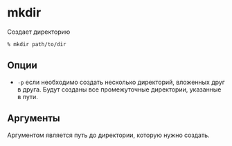 # mkdir
Создает директорию

```
% mkdir path/to/dir
```

## Опции
- `-p` если необходимо создать несколько директорий, вложенных друг в друга. Будут созданы все промежуточные директории, указанные в пути.

## Аргументы
Аргументом является путь до директории, которую нужно создать.
